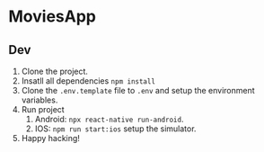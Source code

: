 # MoviesApp

## Dev

1. Clone the project.
2. Insatll all dependencies `npm install`
3. Clone the `.env.template` file to `.env` and setup the environment variables.
4. Run project
   1. Android: `npx react-native run-android`.
   2. IOS: `npm run start:ios` setup the simulator.
5. Happy hacking!